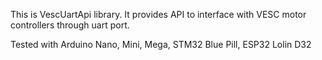 This is VescUartApi library. It provides API to interface with VESC motor controllers through uart port.

Tested with Arduino Nano, Mini, Mega, STM32 Blue Pill, ESP32 Lolin D32
